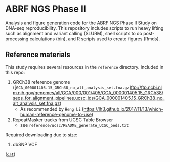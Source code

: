 # ABRF NGS Phase II
Analysis and figure generation code for the ABRF NGS Phase II Study on DNA-seq reproducibility. This repository includes scripts to run heavy lifting such as alignment and variant calling (SLURM), shell scripts to do post-processing calculations (bin), and R scripts used to create figures (Rmds).

## Reference materials

This study requires several resources in the `reference` directory. Included in this repo:
1. GRCh38 reference genome ([`GCA_000001405.15_GRCh38_no_alt_analysis_set.fna.gz`]<ftp://ftp.ncbi.nlm.nih.gov/genomes/all/GCA/000/001/405/GCA_000001405.15_GRCh38/seqs_for_alignment_pipelines.ucsc_ids/GCA_000001405.15_GRCh38_no_alt_analysis_set.fna.gz>)
	* As recommended by `Heng Li` (https://lh3.github.io/2017/11/13/which-human-reference-genome-to-use)
2. RepeatMasker tracks from UCSC Table Browser
	* see `reference/ucsc/README_generate_UCSC_beds.txt`

Required downloading due to size:
1. dbSNP VCF


([`cat`](http://www.linfo.org/cat.html))
